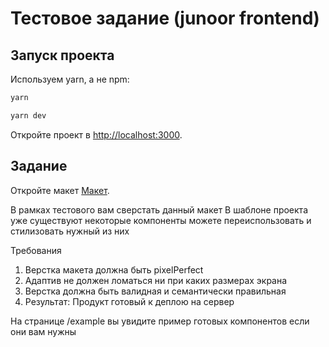 # Тестовое задание (junoor frontend)

## Запуск проекта

Используем yarn, а не npm:

```bash
yarn

yarn dev
```

Откройте проект в [http://localhost:3000](http://localhost:3000).

## Задание

Откройте макет  [Макет]([http://localhost:3000](https://www.figma.com/file/8PT8UblejU7btTC66UU12a/%D0%9A%D0%B2%D0%B0%D1%80%D1%82%D0%B8%D1%80%D1%8B-(Copy)?type=design&t=wnnofDvpwGDy5k8H-0)).

В рамках тестового вам сверстать данный макет
В шаблоне проекта уже существуют некоторые компоненты можете переиспользовать и стилизовать нужный из них

Требования
1. Верстка макета должна быть pixelPerfect
2. Адаптив не должен ломаться ни при каких размерах экрана
3. Верстка должна быть валидная и семантически правильная
4. Результат: Продукт готовый к деплою на сервер

На странице /example вы увидите пример готовых компонентов если они вам нужны
